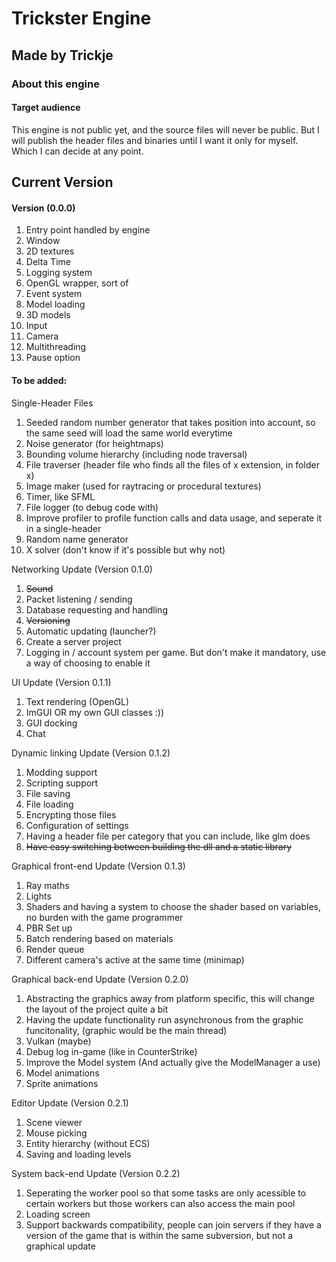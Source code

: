 # Trickster Engine
## Made by Trickje

### About this engine
#### Target audience
This engine is not public yet, and the source files will never be public.
But I will publish the header files and binaries until I want it only for myself.
Which I can decide at any point.


## Current Version
#### Version (0.0.0)
1. Entry point handled by engine
1. Window
1. 2D textures
1. Delta Time
1. Logging system
1. OpenGL wrapper, sort of
1. Event system
1. Model loading
1. 3D models
1. Input
1. Camera
1. Multithreading
1. Pause option

#### To be added:
Single-Header Files
1. Seeded random number generator that takes position into account, so the same seed will load the same world everytime
1. Noise generator (for heightmaps)
1. Bounding volume hierarchy (including node traversal)
1. File traverser (header file who finds all the files of x extension, in folder x)
1. Image maker (used for raytracing or procedural textures)
1. Timer, like SFML
1. File logger (to debug code with)
1. Improve profiler to profile function calls and data usage, and seperate it in a single-header
1. Random name generator
1. X solver (don't know if it's possible but why not)



Networking Update               (Version 0.1.0)
1. ~~Sound~~
1. Packet listening / sending
1. Database requesting and handling
1. ~~Versioning~~
1. Automatic updating (launcher?)
1. Create a server project
1. Logging in / account system per game. But don't make it mandatory, use a way of choosing to enable it

UI Update                       (Version 0.1.1)
1. Text rendering (OpenGL)
1. ImGUI OR my own GUI classes :))
1. GUI docking
1. Chat

Dynamic linking Update          (Version 0.1.2)
1. Modding support
1. Scripting support
1. File saving
1. File loading
1. Encrypting those files
1. Configuration of settings
1. Having a header file per category that you can include, like glm does
1. ~~Have easy switching between building the dll and a static library~~

Graphical front-end Update      (Version 0.1.3)
1. Ray maths
1. Lights
1. Shaders and having a system to choose the shader based on variables, no burden with the game programmer
1. PBR Set up
1. Batch rendering based on materials
1. Render queue
1. Different camera's active at the same time (minimap)

Graphical back-end Update       (Version 0.2.0)
1. Abstracting the graphics away from platform specific, this will change the layout of  the project quite a bit
1. Having the update functionality run asynchronous from the graphic funcitonality, (graphic would be the main thread)
1. Vulkan (maybe)
1. Debug log in-game (like in CounterStrike)
1. Improve the Model system (And actually give the ModelManager a use)
1. Model animations
1. Sprite animations

Editor Update                   (Version 0.2.1)
1. Scene viewer
1. Mouse picking
1. Entity hierarchy (without ECS)
1. Saving and loading levels

System back-end Update          (Version 0.2.2)
1. Seperating the worker pool so that some tasks are only acessible to certain workers but those workers can also access the main pool
1. Loading screen
1. Support backwards compatibility, people can join servers if they have a version of the game that is within the same subversion, but not a graphical update


